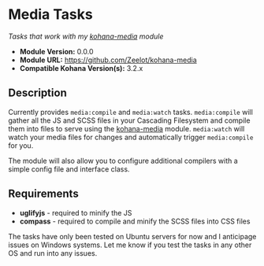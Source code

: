 # Media Tasks

*Tasks that work with my [kohana-media](http://github.com/Zeelot/kohana-media) module*

- **Module Version:** 0.0.0
- **Module URL:** <https://github.com/Zeelot/kohana-media>
- **Compatible Kohana Version(s):** 3.2.x

## Description
Currently provides `media:compile` and `media:watch` tasks. `media:compile` will gather all the JS and SCSS files in your Cascading Filesystem and compile them into files to serve using the [kohana-media](http://github.com/Zeelot/kohana-media) module. `media:watch` will watch your media files for changes and automatically trigger `media:compile` for you.

The module will also allow you to configure additional compilers with a simple config file and interface class.

## Requirements

- **uglifyjs** - required to minify the JS
- **compass** - required to compile and minify the SCSS files into CSS files

The tasks have only been tested on Ubuntu servers for now and I anticipage issues on Windows systems. Let me know if you test the tasks in any other OS and run into any issues.